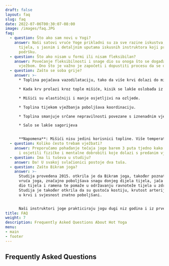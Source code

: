 ```yaml
---
draft: false
layout: faq
slug: faq
date: 2022-07-06T00:30:07-08:00
image: /images/faq.JPG
faq:
  - question: Što ako sam novi u Yogi?
    answer: Naši satovi vruće Yoge prikladni su za sve razine iskustva, dobi i
      tijela, s jasnim i detaljnim uputama iskusnih instruktora koji pružaju
      podršku.
  - question: Što ako nisam u formi ili nisam fleksibilan?
    answer: Povećanje fleksibilnosti i snage dio su onoga što se događa redovitom
      vježbom. Ono što je važno je započeti i dopustiti procesu da se odvija!
  - question: Zašto se soba grije?
    answer: >-
      * Toplina pojačava vazodilataciju, tako da više krvi dolazi do mišića.

      * Kada krv prolazi kroz tople mišiće, kisik se lakše oslobađa iz hemoglobina.

      * Mišići su elastičniji i manje osjetljivi na ozljede.

      * Toplina tijekom vježbanja poboljšava koordinaciju.

      * Toplina smanjuje srčane nepravilnosti povezane s iznenadnim vježbanjem.

      * Salo se lakše sagorijeva


      **Napomena**: Mišići nisu jedini korisnici topline. Više temperature poboljšavaju funkciju živčanog sustava, što znači da se poruke brže prenose do i od mozga i leđne moždine.
  - question: Koliko često trebam vježbati?
    answer: Preporučamo pohađanje tečaja joge barem 3 puta tjedno kako biste vidjeli
      i osjetili fizičke i mentalne dobrobiti koje dolazi s predanim vježbanjem!
  - question: Ima li tuševa u studiju?
    answer: Da! U svakoj svlačionici postoje dva tuša.
  - question: Zašto Bikram joga?
    answer: >-
      Studija provedena 2015. otkrila je da Bikram joga, također poznata kao
      vruća joga, značajno poboljšava snagu donjeg dijela tijela, jača gornji
      dio tijela i ramena te pomaže u održavanju ravnoteže tijela u zdravlju.
      Studija je također otkrila da su gustoća kostiju, krutost arterija, lipidi
      u krvi i svjesnost znatno poboljšani.


      Naši instruktori joge prakticiraju jogu dugi niz godina i iz prve su ruke iskusili pozitivne promjene zdravlja i svjesnosti koje proizlaze iz prakticiranja vruće joge.
title: FAQ
weight: 7
description: Frequently Asked Questions About Hot Yoga
menu:
- main
- footer
---
```


## Frequently Asked Questions
